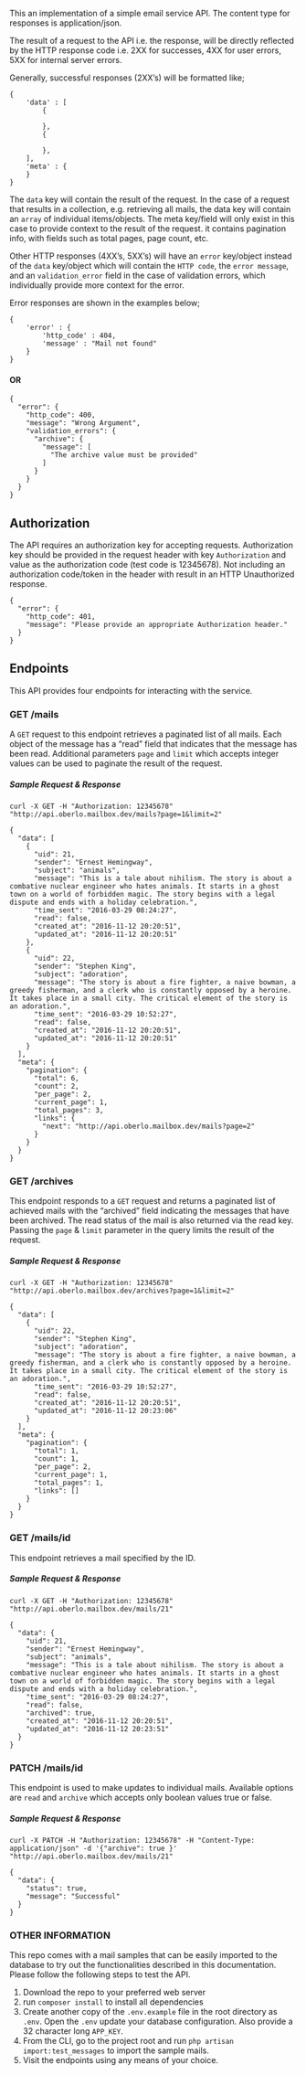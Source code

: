 This an implementation of a simple email service API.
The content type for responses is application/json.

The result of a request to the API i.e. the response, will be directly reflected by the HTTP response code i.e. 2XX for successes, 4XX for user errors, 5XX for internal server errors.

Generally, successful responses (2XX’s) will be formatted like;
```
{
    'data' : [
        {
    
        },
        {
    
        },
    ], 
    'meta' : {
    }
}
```
The `data` key will contain the result of the request. In the case of a request that results in a collection, e.g. retrieving all mails, the data key will contain an `array` of individual items/objects. The meta key/field will only exist in this case to provide context to the result of the request. it contains pagination info, with fields such as total pages, page count, etc.

Other HTTP responses (4XX’s, 5XX’s) will have an `error` key/object instead of the `data` key/object which  will contain the `HTTP code`, the `error message`, and an `validation_error` field in the case of validation errors, which individually provide more context for the error.

Error responses are shown in the examples below;
```
{
    'error' : {
        'http_code' : 404,
        'message' : "Mail not found"
    }
}
```
#### OR
```
{
  "error": {
    "http_code": 400,
    "message": "Wrong Argument",
    "validation_errors": {
      "archive": {
        "message": [
          "The archive value must be provided"
        ]
      }
    }
  }
}
```
## Authorization
The API requires an authorization key for accepting requests. Authorization key should be provided in the request header with key `Authorization` and value as the authorization code (test code is 12345678). Not including an authorization code/token in the header with result in an HTTP Unauthorized response.
```
{
  "error": {
    "http_code": 401,
    "message": "Please provide an appropriate Authorization header."
  }
}
```

## Endpoints
This API provides four endpoints for interacting with the service.

### GET /mails
A `GET` request to this endpoint retrieves a paginated list of all mails. Each object of the message has a “read” field that indicates that the message has been read.
Additional parameters `page` and `limit` which accepts integer values can be used to paginate the result of the request.
##### Sample Request & Response
` curl -X GET -H "Authorization: 12345678" "http://api.oberlo.mailbox.dev/mails?page=1&limit=2" `
```
{
  "data": [
    {
      "uid": 21,
      "sender": "Ernest Hemingway",
      "subject": "animals",
      "message": "This is a tale about nihilism. The story is about a combative nuclear engineer who hates animals. It starts in a ghost town on a world of forbidden magic. The story begins with a legal dispute and ends with a holiday celebration.",
      "time_sent": "2016-03-29 08:24:27",
      "read": false,
      "created_at": "2016-11-12 20:20:51",
      "updated_at": "2016-11-12 20:20:51"
    },
    {
      "uid": 22,
      "sender": "Stephen King",
      "subject": "adoration",
      "message": "The story is about a fire fighter, a naive bowman, a greedy fisherman, and a clerk who is constantly opposed by a heroine. It takes place in a small city. The critical element of the story is an adoration.",
      "time_sent": "2016-03-29 10:52:27",
      "read": false,
      "created_at": "2016-11-12 20:20:51",
      "updated_at": "2016-11-12 20:20:51"
    }
  ],
  "meta": {
    "pagination": {
      "total": 6,
      "count": 2,
      "per_page": 2,
      "current_page": 1,
      "total_pages": 3,
      "links": {
        "next": "http://api.oberlo.mailbox.dev/mails?page=2"
      }
    }
  }
}
```
### GET /archives
This endpoint responds to a `GET` request and returns a paginated list of achieved mails with the “archived” field indicating the messages that have been archived. The read status of the mail is also returned via the read key. Passing the `page` & `limit` parameter in the query limits the result of the request.
##### Sample Request & Response
` curl -X GET -H "Authorization: 12345678" "http://api.oberlo.mailbox.dev/archives?page=1&limit=2" `
```
{
  "data": [
    {
      "uid": 22,
      "sender": "Stephen King",
      "subject": "adoration",
      "message": "The story is about a fire fighter, a naive bowman, a greedy fisherman, and a clerk who is constantly opposed by a heroine. It takes place in a small city. The critical element of the story is an adoration.",
      "time_sent": "2016-03-29 10:52:27",
      "read": false,
      "created_at": "2016-11-12 20:20:51",
      "updated_at": "2016-11-12 20:23:06"
    }
  ],
  "meta": {
    "pagination": {
      "total": 1,
      "count": 1,
      "per_page": 2,
      "current_page": 1,
      "total_pages": 1,
      "links": []
    }
  }
}
```
### GET /mails/id
This endpoint retrieves a mail specified by the ID.
##### Sample Request & Response
` curl -X GET -H "Authorization: 12345678" "http://api.oberlo.mailbox.dev/mails/21" `
```
{
  "data": {
    "uid": 21,
    "sender": "Ernest Hemingway",
    "subject": "animals",
    "message": "This is a tale about nihilism. The story is about a combative nuclear engineer who hates animals. It starts in a ghost town on a world of forbidden magic. The story begins with a legal dispute and ends with a holiday celebration.",
    "time_sent": "2016-03-29 08:24:27",
    "read": false,
    "archived": true,
    "created_at": "2016-11-12 20:20:51",
    "updated_at": "2016-11-12 20:23:51"
  }
}
```
### PATCH /mails/id
This endpoint is used to make updates to individual mails. Available options are `read` and `archive` which accepts only boolean values true or false.
##### Sample Request & Response
` curl -X PATCH -H "Authorization: 12345678" -H "Content-Type: application/json" -d '{"archive": true }' "http://api.oberlo.mailbox.dev/mails/21" `
```
{
  "data": {
    "status": true,
    "message": "Successful"
  }
}
```

### OTHER INFORMATION
This repo comes with a mail samples that can be easily imported to the database to try out the functionalities described in this documentation. Please follow the following steps to test the API.

1. Download the repo to your preferred web server
2. run `composer install` to install all dependencies
3. Create another copy of the `.env.example` file in the root directory as `.env`. Open the `.env` update your database configuration. Also provide a 32 character long `APP_KEY`.
4. From the CLI, go to the project root and run `php artisan import:test_messages` to import the sample mails.
5. Visit the endpoints using any means of your choice.
